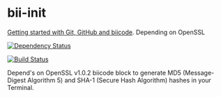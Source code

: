 # bii-init
[Getting started with Git, GitHub and biicode](http://blog.biicode.com/getting-started-with-openssl-git-and-github/). Depending on OpenSSL

[![Dependency Status](https://www.versioneye.com/biicode/amalulla:amalulla:bii-init:master/0/badge.svg)](https://www.versioneye.com/biicode/amalulla:amalulla:bii-init:master/0)

[![Build Status](https://webapi.biicode.com/v1/badges/amalulla/amalulla/bii-init/master)](https://www.biicode.com/amalulla/bii-init) 

Depend's on OpenSSL v1.0.2 biicode block to generate MD5 (Message-Digest Algorithm 5) and SHA-1 (Secure Hash Algorithm) hashes in your Terminal.
